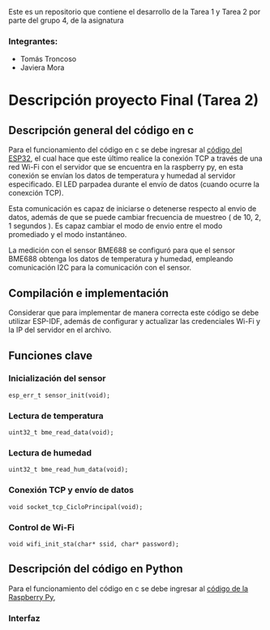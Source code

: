 Este es un repositorio que contiene el desarrollo de la Tarea 1 y Tarea 2 por parte del grupo 4, de la asignatura 
### Integrantes:
- Tomás Troncoso
- Javiera Mora 

<h1>Descripción proyecto Final (Tarea 2)</h1>

## Descripción general del código en c
Para el funcionamiento del código en c se debe ingresar al [código del ESP32](https://github.com/proyectostic3/TareasG4Tic3/tree/main/Tarea%202/TIC3ProyectoFinal/main/ProjectoFinal_TIC3.c), el cual hace que este último realice la conexión TCP a través de una red Wi-Fi con el servidor que se encuentra en la raspberry py, en esta conexión se envían los datos de temperatura y humedad al servidor especificado. El LED parpadea durante el envío de datos (cuando ocurre la conexción TCP).

Esta comunicación es capaz de iniciarse o detenerse respecto al envio de datos, además de que se puede cambiar frecuencia de muestreo ( de 10, 2, 1 segundos ). Es capaz cambiar el modo de envio entre el modo promediado y el modo instantáneo. 

La medición con el sensor BME688 se configuró para que el sensor BME688 obtenga los datos de temperatura y humedad, empleando comunicación I2C para la comunicación con el sensor.

## Compilación e implementación

Considerar que para implementar de manera correcta este código se debe utilizar ESP-IDF, además de configurar y actualizar las credenciales Wi-Fi y la IP del servidor en el archivo.

## Funciones clave

### Inicialización del sensor

```
esp_err_t sensor_init(void);
```

### Lectura de temperatura

```
uint32_t bme_read_data(void);
```

### Lectura de humedad

```
uint32_t bme_read_hum_data(void);
```

### Conexión TCP y envío de datos

```
void socket_tcp_CicloPrincipal(void);
```

### Control de Wi-Fi

```
void wifi_init_sta(char* ssid, char* password);
```

## Descripción del código en Python
Para el funcionamiento del código en c se debe ingresar al [código de la Raspberry Py](https://github.com/proyectostic3/TareasG4Tic3/blob/main/Tarea%202/InterfazPython/ServerInterface.py),
### Interfaz
